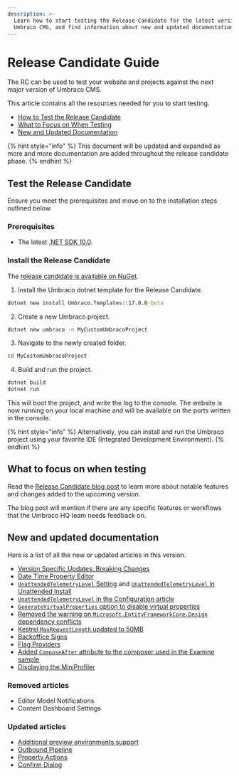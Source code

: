 ```yaml
---
description: >-
  Learn how to start testing the Release Candidate for the latest version of
  Umbraco CMS, and find information about new and updated documentation.
---
```


# Release Candidate Guide

The RC can be used to test your website and projects against the next major version of Umbraco CMS.

This article contains all the resources needed for you to start testing.

* [How to Test the Release Candidate](release-candidate-guide.md#test-the-release-candidate)
* [What to Focus on When Testing](release-candidate-guide.md#what-to-focus-on-when-testing)
* [New and Updated Documentation](release-candidate-guide.md#new-and-updated-documentation)

{% hint style="info" %}
This document will be updated and expanded as more and more documentation are added throughout the release candidate phase.
{% endhint %}

## Test the Release Candidate

Ensure you meet the prerequisites and move on to the installation steps outlined below.

### Prerequisites

* The latest [.NET SDK 10.0](https://dotnet.microsoft.com/en-us/download/dotnet/10.0).

### Install the Release Candidate

The [release candidate is available on NuGet](https://www.nuget.org/packages/Umbraco.Templates/17.0.0-beta).

1. Install the Umbraco dotnet template for the Release Candidate.

```cmd
dotnet new install Umbraco.Templates::17.0.0-beta
```

2. Create a new Umbraco project.

```cmd
dotnet new umbraco -n MyCustomUmbracoProject
```

3. Navigate to the newly created folder.

```cmd
cd MyCustomUmbracoProject
```

4. Build and run the project.

```cmd
dotnet build
dotnet run
```

This will boot the project, and write the log to the console. The website is now running on your local machine and will be available on the ports written in the console.

{% hint style="info" %}
Alternatively, you can install and run the Umbraco project using your favorite IDE (Integrated Development Environment).
{% endhint %}

## What to focus on when testing

Read the [Release Candidate blog post](https://umbraco.com/blog/umbraco-17-beta-is-out/) to learn more about notable features and changes added to the upcoming version.

The blog post will mention if there are any specific features or workflows that the Umbraco HQ team needs feedback on.

## New and updated documentation

Here is a list of all the new or updated articles in this version.

* [Version Specific Updates: Breaking Changes](fundamentals/setup/upgrading/version-specific/#umbraco-17)
* [Date Time Property Editor](fundamentals/backoffice/property-editors/built-in-umbraco-property-editors/date-time-editor/)
* [`UnattendedTelemetryLevel` Setting](fundamentals/setup/install/install-umbraco-with-templates.md) and [`UnattendedTelemetryLevel` in Unattended Install](fundamentals/setup/install/unattended-install.md)
* [`UnattendedTelemetryLevel` in the Configuration article](reference/configuration/unattendedsettings.md#unattended-telemetry-level)
* [`GenerateVirtualProperties` option to disable virtual properties](reference/configuration/modelsbuildersettings.md#generate-virtual-properties)
* [Removed the warning on `Microsoft.EntityFrameworkCore.Design` dependency conflicts](tutorials/getting-started-with-entity-framework-core.md)
* [Kestrel `MaxRequestLength` updated to 50MB](reference/configuration/maximumuploadsizesettings.md#using-kestrel)
* [Backoffice Signs](customizing/back-office-signs.md)
* [Flag Providers](extending/flag-providers.md)
* [Added `ComposeAfter` attribute to the composer used in the Examine sample](reference/searching/examine/indexing.md#creating-a-configureoptions-class)
* [Displaying the MiniProfiler](fundamentals/code/debugging/#displaying-the-miniprofiler)

### Removed articles

* Editor Model Notifications
* Content Dashboard Settings

### Updated articles

* [Additional preview environments support](reference/content-delivery-api/additional-preview-environments-support.md)
* [Outbound Pipeline](reference/routing/request-pipeline/outbound-pipeline.md)
* [Property Actions](customizing/property-editors/property-actions.md)
* [Confirm Dialog](customizing/extending-overview/extension-types/modals/confirm-dialog.md)
